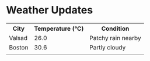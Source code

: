 # Weather Updates

<!-- WEATHER-UPDATE-START -->
<table><tr><th>City</th><th>Temperature (°C)</th><th>Condition</th></tr><tr><td>Valsad</td><td>26.0</td><td>Patchy rain nearby</td></tr><tr><td>Boston</td><td>30.6</td><td>Partly cloudy</td></tr><tr><td></td><td></td><td></td></tr></table>
<!-- WEATHER-UPDATE-END -->

